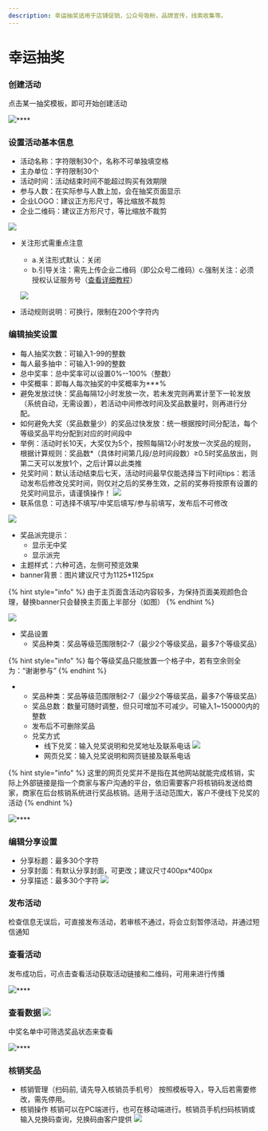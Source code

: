 ```yaml
---
description: 幸运抽奖适用于店铺促销，公众号吸粉，品牌宣传，线索收集等。
---
```


# 幸运抽奖

### **创建活动**

点击某一抽奖模板，即可开始创建活动

  
![](http://bbscdn.rabbitpre.com/data/attachment/forum/201904/03/193125g9ysz6y13z223939.png)\*\*\*\*

### **设置活动基本信息**

* 活动名称：字符限制30个，名称不可单独填空格
* 主办单位：字符限制30个
* 活动时间：活动结束时间不能超过购买有效期限
* 参与人数：在实际参与人数上加，会在抽奖页面显示
* 企业LOGO：建议正方形尺寸，等比缩放不裁剪
* 企业二维码：建议正方形尺寸，等比缩放不裁剪

  
![](http://bbscdn.rabbitpre.com/data/attachment/forum/201904/04/102607edxxh2qvh0kvfzcn.png)

* 关注形式需重点注意

  * a.关注形式默认：关闭
  * b.引导关注：需先上传企业二维码（即公众号二维码）c.强制关注：必须授权认证服务号（[查看详细教程](http://bbs.rabbitpre.com/forum.php?mod=viewthread&tid=19451&extra=)）

  
  ![](http://bbscdn.rabbitpre.com/data/attachment/forum/201904/04/102538pmj42021jeebb12z.png)  

* 活动规则说明：可换行，限制在200个字符内

###  **编辑抽奖设置**

* 每人抽奖次数：可输入1-99的整数
* 每人最多抽中：可输入1-99的整数
* 总中奖率：总中奖率可以设置0%--100%（整数）
* 中奖概率：即每人每次抽奖的中奖概率为\*\*\*%
* 避免发放过快：奖品每隔12小时发放一次，若未发完则再累计至下一轮发放（系统自动，无需设置），若活动中间修改时间及奖品数量时，则再进行分配。
* 如何避免大奖（奖品数量少）的奖品过快发放：统一根据按时间分配法，每个等级奖品平均分配到对应的时间段中
* 举例：活动时长10天，大奖仅为5个，按照每隔12小时发放一次奖品的规则，根据计算规则：奖品数\*（具体时间第几段/总时间段数）≥0.5时奖品放出，则第二天可以发放1个，之后计算以此类推
* 兑奖时间：默认活动结束后七天，活动时间最早仅能选择当下时间tips：若活动发布后修改兑奖时间，则仅对之后的奖券生效，之前的奖券将按原有设置的兑奖时间显示，请谨慎操作！ ![](http://bbscdn.rabbitpre.com/data/attachment/forum/201904/04/113324p083j4us08zmnmae.png)
* 联系信息：可选择不填写/中奖后填写/参与前填写，发布后不可修改

  
![](http://bbscdn.rabbitpre.com/data/attachment/forum/201904/04/111606r822pw8l7q7q7cpu.png)

* 奖品派完提示：
  * 显示无中奖
  * 显示派完
* 主题样式：六种可选，左侧可预览效果
* banner背景：图片建议尺寸为1125\*1125px

{% hint style="info" %}
由于主页面含活动内容较多，为保持页面美观颜色合理，替换banner只会替换主页面上半部分（如图）
{% endhint %}

  
![](http://bbscdn.rabbitpre.com/data/attachment/forum/201904/04/112439f3rpw3o37bxmnznv.png)  


* 奖品设置
  * 奖品种类：奖品等级范围限制2-7（最少2个等级奖品，最多7个等级奖品）

{% hint style="info" %}
每个等级奖品只能放置一个格子中，若有空余则全为：“谢谢参与”
{% endhint %}

* * 奖品种类：奖品等级范围限制2-7（最少2个等级奖品，最多7个等级奖品）
  * 奖品总数：数量可随时调整，但只可增加不可减少。可输入1~150000内的整数
  * 发布后不可删除奖品
  * 兑奖方式
    * 线下兑奖：输入兑奖说明和兑奖地址及联系电话  ![](http://bbscdn.rabbitpre.com/data/attachment/forum/201904/04/115249h99ur0stkw9mql49.png)
    * 网页兑奖：输入兑奖说明和网页链接及联系电话

{% hint style="info" %}
这里的网页兑奖并不是指在其他网站就能完成核销，实际上外部链接是指一个商家与客户沟通的平台，依旧需要客户将核销码发送给商家，商家在后台核销系统进行奖品核销。适用于活动范围大，客户不便线下兑奖的活动
{% endhint %}

  
![](http://bbscdn.rabbitpre.com/data/attachment/forum/201904/04/115359o4606xk6sqz4pj46.png)\*\*\*\*

### **编辑分享设置**

* 分享标题：最多30个字符
* 分享封面：有默认分享封面，可更改；建议尺寸400px\*400px
* 分享描述：最多30个字符  ![](http://bbscdn.rabbitpre.com/data/attachment/forum/201904/04/141217zzmza2w53p23w2b2.png) 

### **发布活动**

检查信息无误后，可直接发布活动，若审核不通过，将会立刻暂停活动，并通过短信通知

### **查看活动**

发布成功后，可点击查看活动获取活动链接和二维码，可用来进行传播  
  
![](http://bbscdn.rabbitpre.com/data/attachment/forum/201904/04/143148j6p1cp9qpsppqvp1.png)\*\*\*\*

###  **查看数据**  ![](http://bbscdn.rabbitpre.com/data/attachment/forum/201904/04/144326mjhhw8s50mqqxsuu.png)

中奖名单中可筛选奖品状态来查看  
  
![](http://bbscdn.rabbitpre.com/data/attachment/forum/201904/04/145159woxrwr5xiro7lmif.png)\*\*\*\*

### **核销奖品**

* 核销管理（扫码前, 请先导入核销员手机号） 按照模板导入，导入后若需要修改，需先停用。
* 核销操作 核销可以在PC端进行，也可在移动端进行。核销员手机扫码核销或输入兑换码查询，兑换码由客户提供 ![](http://bbscdn.rabbitpre.com/data/attachment/forum/201904/04/153225uz8se9j9amcw988m.png)

